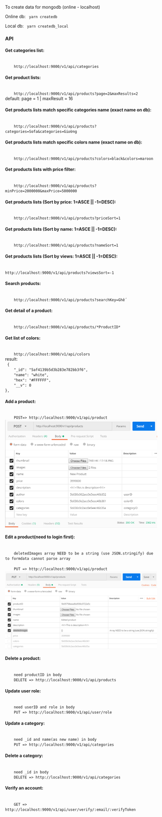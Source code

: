 To create data for mongodb (online - localhost)

Online db:
<code>
    yarn createdb
</code>

Local db:
<code>
    yarn createdb_local
</code>

<h3>API</h3>

<h4> Get categories list: </h4>
<code>
    http://localhost:9000/v1/api/categories
</code>


<h4> Get product lists: </h4>
<code>
    http://localhost:9000/v1/api/products?page=2&maxResults=2
</code>
default: page = 1 | maxResult = 16

<h4> Get products lists match specific categories name (exact name on db): </h4>
<code>
    http://localhost:9000/v1/api/products?categories=Sofa&categories=Giường
</code>

<h4> Get products lists match specific colors name (exact name on db): </h4>
<code>
    http://localhost:9000/v1/api/products?colors=black&colors=maroon
</code>

<h4> Get products lists with price filter: </h4>
<code>
    http://localhost:9000/v1/api/products?minPrice=2000000&maxPrice=5000000
</code>

<h4> Get products lists (Sort by price: 1=ASCE || -1=DESC): </h4>
<code>
    http://localhost:9000/v1/api/products?priceSort=1
</code>

<h4> Get products lists (Sort by name: 1=ASCE || -1=DESC): </h4>
<code>
    http://localhost:9000/v1/api/products?nameSort=1
</code>

<h4> Get products lists (Sort by views: 1=ASCE || -1=DESC): </h4>
<code>
http://localhost:9000/v1/api/products?viewsSort=-1
</code>

<h4> Search products: </h4>
<code>
    http://localhost:9000/v1/api/products?searchKey=Ghế
</code>

<h4> Get detail of a product: </h4>
<code>
    http://localhost:9000/v1/api/products/*ProductID*
</code>

<h4> Get list of colors: </h4>
<code>
    http://localhost:9000/v1/api/colors
</code>
result:
<code>
 {
    "_id": "5af4139b5d3b283e782bb3f6",
    "name": "white",
    "hex": "#FFFFFF",
    "__v": 0
},
</code>

<h4> Add a product: </h4>
<code>
    POST=> http://localhost:9000/v1/api/product
</code>
<img src="mdResources/addProduct.PNG" width="500"></img>


<h4> Edit a product(need to login first): </h4>
<code>
    deletedImages array NEED to be a string (use JSON.stringify) due to formdata cannot parse array</br>
    PUT => http://localhost:9000/v1/api/product
</code>
<img src="mdResources/editProduct.PNG" width="500"></img>

<h4> Delete a product: </h4>
<code>
    need productID in body
    DELETE => http://localhost:9000/v1/api/products
</code>

<h4>Update user role: </h4>
<code>
    need userID and role in body
    PUT => http://localhost:9000/v1/api/user/role
</code>

<h4>Update a category: </h4>
<code>
    need _id and name(as new name) in body
    PUT => http://localhost:9000/v1/api/categories
</code>

<h4>Delete a category: </h4>
<code>
    need _id in body
    DELETE => http://localhost:9000/v1/api/categories
</code>

<h4>Verify an account: </h4>
<code>
    GET => http://localhost:9000/v1/api/user/verify/:email/:verifyToken
</code>
